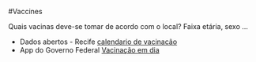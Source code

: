 #Vaccines

Quais vacinas deve-se tomar de acordo com o local? Faixa etária, sexo ...

* Dados abertos - Recife [calendario de vacinacão](http://dados.recife.pe.gov.br/dataset/calendario-de-vacinacao)
* App do Governo Federal [Vacinação em dia](http://www.aplicativos.gov.br/aplicativos/vacinacao-em-dia-1)
